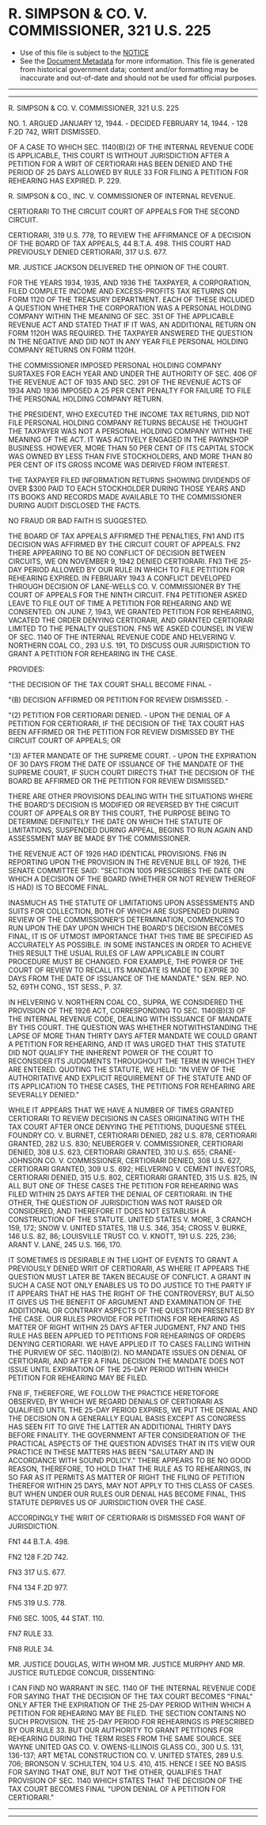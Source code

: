 ---
---

# R. SIMPSON & CO. V. COMMISSIONER, 321 U.S. 225

* Use of this file is subject to the [NOTICE](https://github.com/publicdocs/notice/blob/master/NOTICE)
* See the [Document Metadata](../../../) for more information.
  This file is generated from historical government data; content and/or formatting may be inaccurate and out-of-date and should not be used for official purposes.

----------
----------

R. SIMPSON & CO. V. COMMISSIONER, 321 U.S. 225

NO. 1.  ARGUED JANUARY 12, 1944.  - DECIDED FEBRUARY 14, 1944.  - 128 F.2D 742, WRIT DISMISSED.

OF A CASE TO WHICH SEC. 1140(B)(2) OF THE INTERNAL REVENUE CODE IS APPLICABLE, THIS COURT IS WITHOUT JURISDICTION AFTER A PETITION FOR A WRIT OF CERTIORARI HAS BEEN DENIED AND THE PERIOD OF 25 DAYS ALLOWED BY RULE 33 FOR FILING A PETITION FOR REHEARING HAS EXPIRED.  P. 229.

R. SIMPSON & CO., INC. V. COMMISSIONER OF INTERNAL REVENUE.

CERTIORARI TO THE CIRCUIT COURT OF APPEALS FOR THE SECOND CIRCUIT.

CERTIORARI, 319 U.S. 778, TO REVIEW THE AFFIRMANCE OF A DECISION OF THE BOARD OF TAX APPEALS, 44 B.T.A. 498.  THIS COURT HAD PREVIOUSLY DENIED CERTIORARI, 317 U.S. 677.

MR. JUSTICE JACKSON DELIVERED THE OPINION OF THE COURT.

FOR THE YEARS 1934, 1935, AND 1936 THE TAXPAYER, A CORPORATION, FILED COMPLETE INCOME AND EXCESS-PROFITS TAX RETURNS ON FORM 1120 OF THE TREASURY DEPARTMENT.  EACH OF THESE INCLUDED A QUESTION WHETHER THE CORPORATION WAS A PERSONAL HOLDING COMPANY WITHIN THE MEANING OF SEC. 351 OF THE APPLICABLE REVENUE ACT AND STATED THAT IF IT WAS, AN ADDITIONAL RETURN ON FORM 1120H WAS REQUIRED.  THE TAXPAYER ANSWERED THE QUESTION IN THE NEGATIVE AND DID NOT IN ANY YEAR FILE PERSONAL HOLDING COMPANY RETURNS ON FORM 1120H.

THE COMMISSIONER IMPOSED PERSONAL HOLDING COMPANY SURTAXES FOR EACH YEAR AND UNDER THE AUTHORITY OF SEC. 406 OF THE REVENUE ACT OF 1935 AND SEC. 291 OF THE REVENUE ACTS OF 1934 AND 1936 IMPOSED A 25 PER CENT PENALTY FOR FAILURE TO FILE THE PERSONAL HOLDING COMPANY RETURN.

THE PRESIDENT, WHO EXECUTED THE INCOME TAX RETURNS, DID NOT FILE PERSONAL HOLDING COMPANY RETURNS BECAUSE HE THOUGHT THE TAXPAYER WAS NOT A PERSONAL HOLDING COMPANY WITHIN THE MEANING OF THE ACT.  IT WAS ACTIVELY ENGAGED IN THE PAWNSHOP BUSINESS.  HOWEVER, MORE THAN 50 PER CENT OF ITS CAPITAL STOCK WAS OWNED BY LESS THAN FIVE STOCKHOLDERS, AND MORE THAN 80 PER CENT OF ITS GROSS INCOME WAS DERIVED FROM INTEREST.

THE TAXPAYER FILED INFORMATION RETURNS SHOWING DIVIDENDS OF OVER $300 PAID TO EACH STOCKHOLDER DURING THOSE YEARS AND ITS BOOKS AND RECORDS MADE AVAILABLE TO THE COMMISSIONER DURING AUDIT DISCLOSED THE FACTS.

NO FRAUD OR BAD FAITH IS SUGGESTED.

THE BOARD OF TAX APPEALS AFFIRMED THE PENALTIES,  FN1  AND ITS DECISION WAS AFFIRMED BY THE CIRCUIT COURT OF APPEALS.  FN2  THERE APPEARING TO BE NO CONFLICT OF DECISION BETWEEN CIRCUITS, WE ON NOVEMBER 9, 1942 DENIED CERTIORARI.  FN3  THE 25-DAY PERIOD ALLOWED BY OUR RULE IN WHICH TO FILE PETITION FOR REHEARING EXPIRED.  IN FEBRUARY 1943 A CONFLICT DEVELOPED THROUGH DECISION OF LANE-WELLS CO. V. COMMISSIONER BY THE COURT OF APPEALS FOR THE NINTH CIRCUIT.  FN4 PETITIONER ASKED LEAVE TO FILE OUT OF TIME A PETITION FOR REHEARING AND WE CONSENTED.  ON JUNE 7, 1943, WE GRANTED PETITION FOR REHEARING, VACATED THE ORDER DENYING CERTIORARI, AND GRANTED CERTIORARI LIMITED TO THE PENALTY QUESTION.  FN5  WE ASKED COUNSEL IN VIEW OF SEC. 1140 OF THE INTERNAL REVENUE CODE AND HELVERING V. NORTHERN COAL CO., 293 U.S. 191, TO DISCUSS OUR JURISDICTION TO GRANT A PETITION FOR REHEARING IN THE CASE.

PROVIDES:

"THE DECISION OF THE TAX COURT SHALL BECOME FINAL -

"(B)  DECISION AFFIRMED OR PETITION FOR REVIEW DISMISSED.  -

"(2)  PETITION FOR CERTIORARI DENIED.  - UPON THE DENIAL OF A PETITION FOR CERTIORARI, IF THE DECISION OF THE TAX COURT HAS BEEN AFFIRMED OR THE PETITION FOR REVIEW DISMISSED BY THE CIRCUIT COURT OF APPEALS; OR

"(3)  AFTER MANDATE OF THE SUPREME COURT.  - UPON THE EXPIRATION OF 30 DAYS FROM THE DATE OF ISSUANCE OF THE MANDATE OF THE SUPREME COURT, IF SUCH COURT DIRECTS THAT THE DECISION OF THE BOARD BE AFFIRMED OR THE PETITION FOR REVIEW DISMISSED."

THERE ARE OTHER PROVISIONS DEALING WITH THE SITUATIONS WHERE THE BOARD'S DECISION IS MODIFIED OR REVERSED BY THE CIRCUIT COURT OF APPEALS OR BY THIS COURT, THE PURPOSE BEING TO DETERMINE DEFINITELY THE DATE ON WHICH THE STATUTE OF LIMITATIONS, SUSPENDED DURING APPEAL, BEGINS TO RUN AGAIN AND ASSESSMENT MAY BE MADE BY THE COMMISSIONER.

THE REVENUE ACT OF 1926 HAD IDENTICAL PROVISIONS.  FN6  IN REPORTING UPON THE PROVISION IN THE REVENUE BILL OF 1926, THE SENATE COMMITTEE SAID:  "SECTION 1005 PRESCRIBES THE DATE ON WHICH A DECISION OF THE BOARD (WHETHER OR NOT REVIEW THEREOF IS HAD) IS TO BECOME FINAL.

INASMUCH AS THE STATUTE OF LIMITATIONS UPON ASSESSMENTS AND SUITS FOR COLLECTION, BOTH OF WHICH ARE SUSPENDED DURING REVIEW OF THE COMMISSIONER'S DETERMINATION, COMMENCES TO RUN UPON THE DAY UPON WHICH THE BOARD'S DECISION BECOMES FINAL, IT IS OF UTMOST IMPORTANCE THAT THIS TIME BE SPECIFIED AS ACCURATELY AS POSSIBLE.  IN SOME INSTANCES IN ORDER TO ACHIEVE THIS RESULT THE USUAL RULES OF LAW APPLICABLE IN COURT PROCEDURE MUST BE CHANGED.  FOR EXAMPLE, THE POWER OF THE COURT OF REVIEW TO RECALL ITS MANDATE IS MADE TO EXPIRE 30 DAYS FROM THE DATE OF ISSUANCE OF THE MANDATE."  SEN. REP. NO. 52, 69TH CONG., 1ST SESS., P. 37.

IN HELVERING V. NORTHERN COAL CO., SUPRA, WE CONSIDERED THE PROVISION OF THE 1926 ACT, CORRESPONDING TO SEC. 1140(B)(3) OF THE INTERNAL REVENUE CODE, DEALING WITH ISSUANCE OF MANDATE BY THIS COURT.  THE QUESTION WAS WHETHER NOTWITHSTANDING THE LAPSE OF MORE THAN THIRTY DAYS AFTER MANDATE WE COULD GRANT A PETITION FOR REHEARING, AND IT WAS URGED THAT THIS STATUTE DID NOT QUALIFY THE INHERENT POWER OF THE COURT TO RECONSIDER ITS JUDGMENTS THROUGHOUT THE TERM IN WHICH THEY ARE ENTERED.  QUOTING THE STATUTE, WE HELD:  "IN VIEW OF THE AUTHORITATIVE AND EXPLICIT REQUIREMENT OF THE STATUTE AND OF ITS APPLICATION TO THESE CASES, THE PETITIONS FOR REHEARING ARE SEVERALLY DENIED."

WHILE IT APPEARS THAT WE HAVE A NUMBER OF TIMES GRANTED CERTIORARI TO REVIEW DECISIONS IN CASES ORIGINATING WITH THE TAX COURT AFTER ONCE DENYING THE PETITIONS, DUQUESNE STEEL FOUNDRY CO. V. BURNET, CERTIORARI DENIED, 282 U.S. 878, CERTIORARI GRANTED, 282 U.S. 830; NEUBERGER V. COMMISSIONER, CERTIORARI DENIED, 308 U.S. 623, CERTIORARI GRANTED, 310 U.S. 655; CRANE-JOHNSON CO. V. COMMISSIONER, CERTIORARI DENIED, 308 U.S. 627, CERTIORARI GRANTED, 309 U.S. 692; HELVERING V. CEMENT INVESTORS, CERTIORARI DENIED, 315 U.S. 802, CERTIORARI GRANTED, 315 U.S. 825, IN ALL BUT ONE OF THESE CASES THE PETITION FOR REHEARING WAS FILED WITHIN 25 DAYS AFTER THE DENIAL OF CERTIORARI.  IN THE OTHER, THE QUESTION OF JURISDICTION WAS NOT RAISED OR CONSIDERED, AND THEREFORE IT DOES NOT ESTABLISH A CONSTRUCTION OF THE STATUTE.  UNITED STATES V. MORE, 3 CRANCH 159, 172; SNOW V. UNITED STATES, 118 U.S. 346, 354; CROSS V. BURKE, 146 U.S. 82, 86; LOUISVILLE TRUST CO. V. KNOTT, 191 U.S. 225, 236; ARANT V. LANE, 245 U.S. 166, 170.

IT SOMETIMES IS DESIRABLE IN THE LIGHT OF EVENTS TO GRANT A PREVIOUSLY DENIED WRIT OF CERTIORARI, AS WHERE IT APPEARS THE QUESTION MUST LATER BE TAKEN BECAUSE OF CONFLICT.  A GRANT IN SUCH A CASE NOT ONLY ENABLES US TO DO JUSTICE TO THE PARTY IF IT APPEARS THAT HE HAS THE RIGHT OF THE CONTROVERSY, BUT ALSO IT GIVES US THE BENEFIT OF ARGUMENT AND EXAMINATION OF THE ADDITIONAL OR CONTRARY ASPECTS OF THE QUESTION PRESENTED BY THE CASE.  OUR RULES PROVIDE FOR PETITIONS FOR REHEARING AS MATTER OF RIGHT WITHIN 25 DAYS AFTER JUDGMENT,  FN7  AND THIS RULE HAS BEEN APPLIED TO PETITIONS FOR REHEARINGS OF ORDERS DENYING CERTIORARI.  WE HAVE APPLIED IT TO CASES FALLING WITHIN THE PURVIEW OF SEC. 1140(B)(2).  NO MANDATE ISSUES ON DENIAL OF CERTIORARI, AND AFTER A FINAL DECISION THE MANDATE DOES NOT ISSUE UNTIL EXPIRATION OF THE 25-DAY PERIOD WITHIN WHICH PETITION FOR REHEARING MAY BE FILED.

FN8  IF, THEREFORE, WE FOLLOW THE PRACTICE HERETOFORE OBSERVED, BY WHICH WE REGARD DENIALS OF CERTIORARI AS QUALIFIED UNTIL THE 25-DAY PERIOD EXPIRES, WE PUT THE DENIAL AND THE DECISION ON A GENERALLY EQUAL BASIS EXCEPT AS CONGRESS HAS SEEN FIT TO GIVE THE LATTER AN ADDITIONAL THIRTY DAYS BEFORE FINALITY.  THE GOVERNMENT AFTER CONSIDERATION OF THE PRACTICAL ASPECTS OF THE QUESTION ADVISES THAT IN ITS VIEW OUR PRACTICE IN THESE MATTERS HAS BEEN "SALUTARY AND IN ACCORDANCE WITH SOUND POLICY."  THERE APPEARS TO BE NO GOOD REASON, THEREFORE, TO HOLD THAT THE RULE AS TO REHEARINGS, IN SO FAR AS IT PERMITS AS MATTER OF RIGHT THE FILING OF PETITION THEREFOR WITHIN 25 DAYS, MAY NOT APPLY TO THIS CLASS OF CASES.  BUT WHEN UNDER OUR RULES OUR DENIAL HAS BECOME FINAL, THIS STATUTE DEPRIVES US OF JURISDICTION OVER THE CASE.

ACCORDINGLY THE WRIT OF CERTIORARI IS DISMISSED FOR WANT OF JURISDICTION.

FN1  44 B.T.A. 498.

FN2  128 F.2D 742.

FN3  317 U.S. 677.

FN4  134 F.2D 977.

FN5  319 U.S. 778.

FN6  SEC. 1005, 44 STAT. 110.

FN7  RULE 33.

FN8  RULE 34.

MR. JUSTICE DOUGLAS, WITH WHOM MR. JUSTICE MURPHY AND MR. JUSTICE RUTLEDGE CONCUR, DISSENTING:

I CAN FIND NO WARRANT IN SEC. 1140 OF THE INTERNAL REVENUE CODE FOR SAYING THAT THE DECISION OF THE TAX COURT BECOMES "FINAL" ONLY AFTER THE EXPIRATION OF THE 25-DAY PERIOD WITHIN WHICH A PETITION FOR REHEARING MAY BE FILED.  THE SECTION CONTAINS NO SUCH PROVISION.  THE 25-DAY PERIOD FOR REHEARINGS IS PRESCRIBED BY OUR RULE 33.  BUT OUR AUTHORITY TO GRANT PETITIONS FOR REHEARING DURING THE TERM RISES FROM THE SAME SOURCE.  SEE WAYNE UNITED GAS CO. V. OWENS-ILLINOIS GLASS CO., 300 U.S. 131, 136-137; ART METAL CONSTRUCTION CO. V. UNITED STATES, 289 U.S. 706; BRONSON V. SCHULTEN, 104 U.S. 410, 415.  HENCE I SEE NO BASIS FOR SAYING THAT ONE, BUT NOT THE OTHER, QUALIFIES THAT PROVISION OF SEC. 1140 WHICH STATES THAT THE DECISION OF THE TAX COURT BECOMES FINAL "UPON DENIAL OF A PETITION FOR CERTIORARI."


----------
----------

